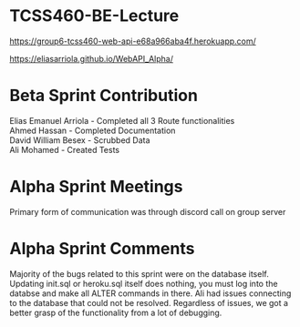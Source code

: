 # TCSS460-BE-Lecture
 https://group6-tcss460-web-api-e68a966aba4f.herokuapp.com/  
 
 https://eliasarriola.github.io/WebAPI_Alpha/
 
 # Beta Sprint Contribution
Elias Emanuel Arriola - Completed all 3 Route functionalities  
Ahmed Hassan -  Completed Documentation  
David William Besex - Scrubbed Data  
Ali Mohamed - Created Tests
# Alpha Sprint Meetings
Primary form of communication was through discord call on group server
# Alpha Sprint Comments
Majority of the bugs related to this sprint were on the database itself. Updating init.sql or heroku.sql itself does nothing, you must log into the databse and make all ALTER commands in there. Ali had issues connecting to the database that could not be resolved. Regardless of issues, we got a better grasp of the functionality from a lot of debugging.
